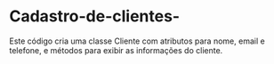 # Cadastro-de-clientes-
Este código cria uma classe Cliente com atributos para nome, email e telefone, e métodos para exibir as informações do cliente.
